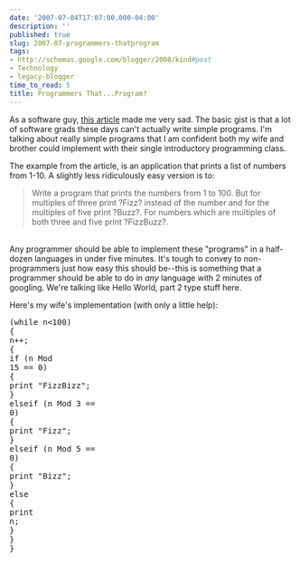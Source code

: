 ```yaml
---
date: '2007-07-04T17:07:00.000-04:00'
description: ''
published: true
slug: 2007-07-programmers-thatprogram
tags:
- http://schemas.google.com/blogger/2008/kind#post
- Technology
- legacy-blogger
time_to_read: 5
title: Programmers That...Program?
---
```


As a software guy, <a href="http://www.codinghorror.com/blog/archives/000781.html">this article</a> made me very sad. The basic gist is that a lot of software grads these days can't actually write simple programs. I'm talking about really simple programs that I am confident both my wife and brother could implement with their single introductory programming class.

The example from the article, is an application that prints a list of numbers from 1-10. A slightly less ridiculously easy version is to:<br /><blockquote>Write a program that prints the numbers from 1 to 100. But for multiples of three print ?Fizz? instead of the number and for the multiples of five print ?Buzz?. For numbers which are multiples of both three and five print ?FizzBuzz?.</blockquote><br />Any programmer should be able to implement these "programs" in a half-dozen languages in under five minutes. It's tough to convey to non-programmers just how easy this should be--this is something that a programmer should be able to do in <em>any</em> language with 2 minutes of googling. We're talking like Hello World, part 2 type stuff here.

Here's my wife's implementation (with only a little help):<br /><pre>(while n<100)<br />{<br />n++;<br />{<br />if (n Mod 15 == 0)<br />{<br />print "FizzBizz";<br />}<br />elseif (n Mod 3 == 0)<br />{<br />print "Fizz";<br />}<br />elseif (n Mod 5 == 0)<br />{<br />print "Bizz";<br />}<br />else<br />{<br />print n;<br />}<br />}<br />}</pre>